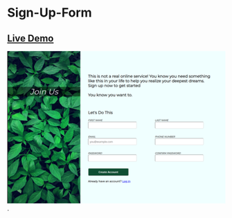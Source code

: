 # Sign-Up-Form
## [Live Demo](https://ramadanwasfi.github.io/Sign-Up-Form/)

![sign up form created by Ramadan Wasfi](./demo.png "Sign Up Form").
